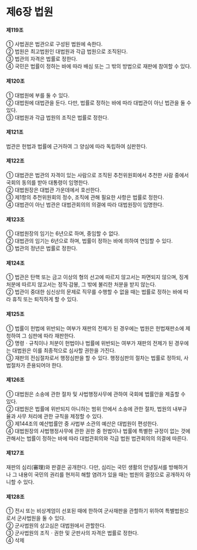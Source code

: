 # 제6장 법원

#### 제119조

① 사법권은 법관으로 구성된 법원에 속한다.  
② 법원은 최고법원인 대법원과 각급 법원으로 조직된다.  
③ 법관의 자격은 법률로 정한다.  
④ 국민은 법률이 정하는 바에 따라 배심 또는 그 밖의 방법으로 재판에 참여할 수 있다.  

#### 제120조

① 대법원에 부를 둘 수 있다.  
② 대법원에 대법관을 둔다. 다만, 법률로 정하는 바에 따라 대법관이 아닌 법관을 둘 수 있다.  
③ 대법원과 각급 법원의 조직은 법률로 정한다.  

#### 제121조

법관은 헌법과 법률에 근거하여 그 양심에 따라 독립하여 심판한다.

#### 제122조

① 대법관은 법관의 자격이 있는 사람으로 조직된 추천위원회에서 추천한 사람 중에서 국회의 동의를 받아 대통령이 임명한다.  
② 대법원장은 대법관 가운데에서 호선한다.  
③ 제1항의 추천위원회의 정수, 조직에 관해 필요한 사항은 법률로 정한다.  
④ 대법관이 아닌 법관은 대법관회의의 의결에 따라 대법원장이 임명한다.  

#### 제123조

① 대법원장의 임기는 6년으로 하며, 중임할 수 없다.  
② 대법관의 임기는 6년으로 하며, 법률이 정하는 바에 의하여 연임할 수 있다.  
③ 법관의 정년은 법률로 정한다.  

#### 제124조

① 법관은 탄핵 또는 금고 이상의 형의 선고에 따르지 않고서는 파면되지 않으며, 징계처분에 따르지 않고서는 정직·감봉, 그 밖에 불리한 처분을 받지 않는다.  
② 법관이 중대한 심신상의 문제로 직무를 수행할 수 없을 때는 법률로 정하는 바에 따라 휴직 또는 퇴직하게 할 수 있다.  

#### 제125조

① 법률이 헌법에 위반되는 여부가 재판의 전제가 된 경우에는 법원은 헌법재판소에 제청하여 그 심판에 따라 재판한다.  
② 명령ㆍ규칙이나 처분이 헌법이나 법률에 위반되는 여부가 재판의 전제가 된 경우에는 대법원은 이를 최종적으로 심사할 권한을 가진다.  
③ 재판의 전심절차로서 행정심판을 할 수 있다. 행정심판의 절차는 법률로 정하되, 사법절차가 준용되어야 한다.  

#### 제126조

① 대법원은 소송에 관한 절차 및 사법행정사무에 관하여 국회에 법률안을 제출할 수 있다.  
② 대법원은 법률에 위반되지 아니하는 범위 안에서 소송에 관한 절차, 법원의 내부규율과 사무 처리에 관한 규칙을 제정할 수 있다.  
③ 제144조의 예산법률안 중 사법부 소관의 예산은 대법원이 편성한다.  
④ 대법원장의 사법행정사무에 관한 권한 중 헌법이나 법률에 특별한 규정이 없는 것에 관해서는 법률이 정하는 바에 따라 대법관회의와 각급 법원 법관회의의 의결에 따른다.  

#### 제127조

재판의 심리(審理)와 판결은 공개한다. 다만, 심리는 국민 생활의 안녕질서를 방해하거나 그 내용이 국민의 권리를 현저히 해할 염려가 있을 때는 법원의 결정으로 공개하지 아니할 수 있다.  

#### 제128조

① 전시 또는 비상계엄이 선포된 때에 한하여 군사재판을 관할하기 위하여 특별법원으로서 군사법원을 둘 수 있다.  
② 군사법원의 상고심은 대법원에서 관할한다.  
③ 군사법원의 조직ㆍ권한 및 군판사의 자격은 법률로 정한다.  
④ 삭제
